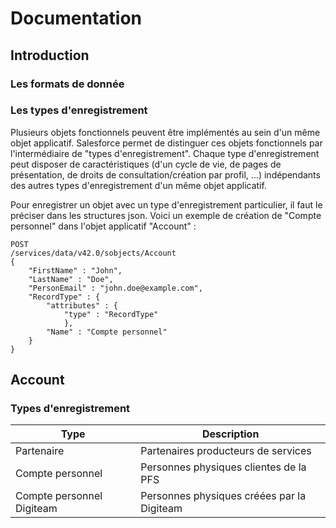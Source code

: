 # Documentation

## Introduction

### Les formats de donnée



### Les types d'enregistrement

Plusieurs objets fonctionnels peuvent être implémentés au sein d'un même objet applicatif. Salesforce permet de distinguer ces objets fonctionnels par l'intermédiaire de "types d'enregistrement". Chaque type d'enregistrement peut disposer de caractéristiques (d'un cycle de vie, de pages de présentation, de droits de consultation/création par profil, ...) indépendants des autres types d'enregistrement d'un même objet applicatif.

Pour enregistrer un objet avec un type d'enregistrement particulier, il faut le préciser dans les structures json. Voici un exemple de création de "Compte personnel" dans l'objet applicatif "Account" :

    POST
    /services/data/v42.0/sobjects/Account
    {
	    "FirstName" : "John",
	    "LastName" : "Doe",
	    "PersonEmail" : "john.doe@example.com",
	    "RecordType" : {
		    "attributes" : {
			    "type" : "RecordType"
			    },
			"Name" : "Compte personnel"
		}
    }

## Account

### Types d'enregistrement

|Type| Description |
|--|--|
| Partenaire | Partenaires producteurs de services |
| Compte personnel | Personnes physiques clientes de la PFS |
| Compte personnel Digiteam | Personnes physiques créées par la Digiteam |


<!--stackedit_data:
eyJoaXN0b3J5IjpbMTYyNDcyMjIxNSwtMTk2MDkxMjc4MywtMT
kyMzU5MTIxNCw1NDE3MDQ0OCwtMTkyMzU5MTIxNCwxOTQyMDU3
MzA2XX0=
-->